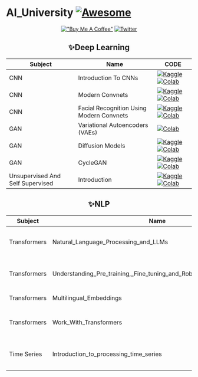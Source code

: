 # AI_University [![Awesome](https://awesome.re/badge.svg)](https://awesome.re)


<div align="center">

[!["Buy Me A Coffee"](https://www.buymeacoffee.com/assets/img/custom_images/orange_img.png)](https://www.buymeacoffee.com/sabahesaraY)
[![Twitter](https://img.shields.io/twitter/follow/sabahesaraki?style=social)](https://twitter.com/saba_hesaraki)

## ✨Deep Learning

|Subject|Name|CODE|
|---|---|---|
|CNN|Introduction To CNNs|[![Kaggle](https://kaggle.com/static/images/open-in-kaggle.svg)](https://www.kaggle.com/code/sabahesaraki/introduction-to-cnns) [![Colab](https://colab.research.google.com/assets/colab-badge.svg)](https://colab.research.google.com/github/saba99/AI_University/blob/master/Deep%20learning/NeuroMatch/CNN/Introduction_to_CNNs.ipynb)|
|CNN|Modern Convnets|[![Kaggle](https://kaggle.com/static/images/open-in-kaggle.svg)](https://www.kaggle.com/code/sabahesaraki/convnets) [![Colab](https://colab.research.google.com/assets/colab-badge.svg)](https://colab.research.google.com/github/saba99/AI_University/blob/master/Deep%20learning/NeuroMatch/CNN/Modern_Convnets.ipynb)|
|CNN|Facial Recognition Using Modern Convnets|[![Kaggle](https://kaggle.com/static/images/open-in-kaggle.svg)](https://www.kaggle.com/code/sabahesaraki/facial-recognition-with-convnets) [![Colab](https://colab.research.google.com/assets/colab-badge.svg)](https://colab.research.google.com/github/saba99/AI_University/blob/master/Deep%20learning/NeuroMatch/CNN/Facial_recognition_using_modern_convnets.ipynb)|
|GAN|Variational Autoencoders (VAEs)| [![Colab](https://colab.research.google.com/assets/colab-badge.svg)](https://colab.research.google.com/github/saba99/AI_University/blob/master/Deep%20learning/NeuroMatch/GAN/Variational_Autoencoders_(VAEs).ipynb)|
|GAN|Diffusion Models|[![Kaggle](https://kaggle.com/static/images/open-in-kaggle.svg)](https://www.kaggle.com/code/sabahesaraki/diffusion-models) [![Colab](https://colab.research.google.com/assets/colab-badge.svg)](https://colab.research.google.com/github/saba99/AI_University/blob/master/Deep%20learning/NeuroMatch/GAN/Diffusion_models.ipynb)|
|GAN|CycleGAN|[![Kaggle](https://kaggle.com/static/images/open-in-kaggle.svg)](https://www.kaggle.com/code/sabahesaraki/facial-recognition-with-convnets) [![Colab](https://colab.research.google.com/assets/colab-badge.svg)](https://colab.research.google.com/drive/13ErkLg5FZHIbnUGZRkKlL-9WNCNQPIow)|
|Unsupervised And Self Supervised|Introduction|[![Kaggle](https://kaggle.com/static/images/open-in-kaggle.svg)](https://www.kaggle.com/code/sabahesaraki/facial-recognition-with-convnets) [![Colab](https://colab.research.google.com/assets/colab-badge.svg)](https://colab.research.google.com/drive/13ErkLg5FZHIbnUGZRkKlL-9WNCNQPIow)|


## ✨NLP

|Subject|Name|CODE|
|---|---|---|
|Transformers|Natural_Language_Processing_and_LLMs|[![Kaggle](https://kaggle.com/static/images/open-in-kaggle.svg)](https://www.kaggle.com/code/sabahesaraki/introduction-to-cnns) [![Colab](https://colab.research.google.com/assets/colab-badge.svg)](https://colab.research.google.com/github/saba99/AI_University/blob/master/Deep%20learning/NeuroMatch/CNN/Introduction_to_CNNs.ipynb)|
|Transformers|Understanding_Pre_training,_Fine_tuning_and_Robustness_of_Transformers|[![Kaggle](https://kaggle.com/static/images/open-in-kaggle.svg)](https://www.kaggle.com/code/sabahesaraki/facial-recognition-with-convnets) [![Colab](https://colab.research.google.com/assets/colab-badge.svg)](https://colab.research.google.com/github/saba99/AI_University/blob/master/Deep%20learning/NeuroMatch/CNN/Facial_recognition_using_modern_convnets.ipynb)|
|Transformers|Multilingual_Embeddings|[![Colab](https://colab.research.google.com/assets/colab-badge.svg)](https://colab.research.google.com/github/saba99/AI_University/blob/master/Deep%20learning/NeuroMatch/CNN/Introduction_to_CNNs.ipynb)
|Transformers|Work_With_Transformers|[![Kaggle](https://kaggle.com/static/images/open-in-kaggle.svg)](https://www.kaggle.com/code/sabahesaraki/facial-recognition-with-convnets) [![Colab](https://colab.research.google.com/assets/colab-badge.svg)](https://colab.research.google.com/github/saba99/AI_University/blob/master/Deep%20learning/NeuroMatch/CNN/Introduction_to_CNNs.ipynb)
|Time Series|Introduction_to_processing_time_series|[![Kaggle](https://kaggle.com/static/images/open-in-kaggle.svg)](https://www.kaggle.com/code/sabahesaraki/convnets) [![Colab](https://colab.research.google.com/assets/colab-badge.svg)](https://colab.research.google.com/github/saba99/AI_University/blob/master/Deep%20learning/NeuroMatch/CNN/Modern_Convnets.ipynb)|
